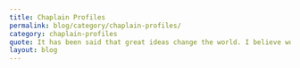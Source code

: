 ```yaml
---
title: Chaplain Profiles
permalink: blog/category/chaplain-profiles/
category: chaplain-profiles
quote: It has been said that great ideas change the world. I believe workplace chaplaincy is truly a great idea that is changing the world one person at a time.
layout: blog
---
```

